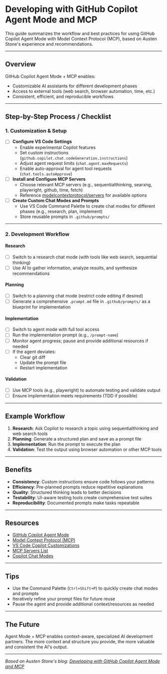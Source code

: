 # Developing with GitHub Copilot Agent Mode and MCP

This guide summarizes the workflow and best practices for using GitHub Copilot Agent Mode with Model Context Protocol (MCP), based on Austen Stone's experience and recommendations.

---

## Overview

GitHub Copilot Agent Mode + MCP enables:
- Customizable AI assistants for different development phases
- Access to external tools (web search, browser automation, time, etc.)
- Consistent, efficient, and reproducible workflows

---

## Step-by-Step Process / Checklist

### 1. Customization & Setup
- [ ] **Configure VS Code Settings**
    - Enable experimental Copilot features
    - Set custom instructions (`github.copilot.chat.codeGeneration.instructions`)
    - Adjust agent request limits (`chat.agent.maxRequests`)
    - Enable auto-approval for agent tool requests (`chat.tools.autoApprove`)
- [ ] **Install and Configure MCP Servers**
    - Choose relevant MCP servers (e.g., sequentialthinking, searxng, playwright, github, time, fetch)
    - Reference [modelcontextprotocol/servers](https://github.com/modelcontextprotocol/servers) for available options
- [ ] **Create Custom Chat Modes and Prompts**
    - Use VS Code Command Palette to create chat modes for different phases (e.g., research, plan, implement)
    - Store reusable prompts in `.github/prompts/`

---

### 2. Development Workflow

#### Research
- [ ] Switch to a research chat mode (with tools like web search, sequential thinking)
- [ ] Use AI to gather information, analyze results, and synthesize recommendations

#### Planning
- [ ] Switch to a planning chat mode (restrict code editing if desired)
- [ ] Generate a comprehensive `.prompt.md` file in `.github/prompts/` as a blueprint for implementation

#### Implementation
- [ ] Switch to agent mode with full tool access
- [ ] Run the implementation prompt (e.g., `/prompt-name`)
- [ ] Monitor agent progress; pause and provide additional resources if needed
- [ ] If the agent deviates:
    - Clear git diff
    - Update the prompt file
    - Restart implementation

#### Validation
- [ ] Use MCP tools (e.g., playwright) to automate testing and validate output
- [ ] Ensure implementation meets requirements (TDD if possible)

---

## Example Workflow
1. **Research**: Ask Copilot to research a topic using sequentialthinking and web search tools
2. **Planning**: Generate a structured plan and save as a prompt file
3. **Implementation**: Run the prompt to execute the plan
4. **Validation**: Test the output using browser automation or other MCP tools

---

## Benefits
- **Consistency**: Custom instructions ensure code follows your patterns
- **Efficiency**: Pre-planned prompts reduce repetitive explanations
- **Quality**: Structured thinking leads to better decisions
- **Testability**: UI-aware testing tools create comprehensive test suites
- **Reproducibility**: Documented prompts make tasks repeatable

---

## Resources
- [GitHub Copilot Agent Mode](https://code.visualstudio.com/blogs/2025/04/07/agentMode)
- [Model Context Protocol (MCP)](https://modelcontextprotocol.io/introduction)
- [VS Code Copilot Customizations](https://code.visualstudio.com/docs/copilot/copilot-customization)
- [MCP Servers List](https://github.com/modelcontextprotocol/servers)
- [Copilot Chat Modes](https://code.visualstudio.com/docs/copilot/chat/chat-modes)

---

## Tips
- Use the Command Palette (`Ctrl+Shift+P`) to quickly create chat modes and prompts
- Iteratively refine your prompt files for future reuse
- Pause the agent and provide additional context/resources as needed

---

## The Future
Agent Mode + MCP enables context-aware, specialized AI development partners. The more context and structure you provide, the more valuable and consistent the AI's output.

---

*Based on Austen Stone's blog: [Developing with GitHub Copilot Agent Mode and MCP](https://austen.info/blog/github-copilot-agent-mcp/)*

